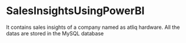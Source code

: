 # SalesInsightsUsingPowerBI
It contains sales insights of a company named as atliq hardware. All the datas are stored in the MySQL database   
